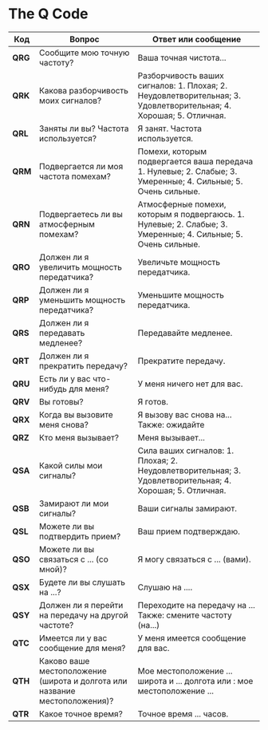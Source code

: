 # The Q Code

| Код     | Вопрос                                                                     | Ответ или сообщение                                                                                               |
| ------- | -------------------------------------------------------------------------- | ----------------------------------------------------------------------------------------------------------------- |
| **QRG** | Сообщите мою точную частоту?                                               | Ваша точная чистота...                                                                                            |
| **QRK** | Какова разборчивость моих сигналов?                                        | Разборчивость ваших сигналов: 1. Плохая; 2. Неудовлетворительная; 3. Удовлетворительная; 4. Хорошая; 5. Отличная. |
| **QRL** | Заняты ли вы? Частота используется?                                        | Я занят. Частота используется.                                                                                    |
| **QRM** | Подвергается ли моя частота помехам?                                       | Помехи, которым подвергается ваша передача 1. Нулевые; 2. Слабые; 3. Умеренные; 4. Сильные; 5. Очень сильные.     |
| **QRN** | Подвергаетесь ли вы атмосферным помехам?                                   | Атмосферные помехи, которым я подвергаюсь. 1. Нулевые; 2. Слабые; 3. Умеренные; 4. Сильные; 5. Очень сильные.     |
| **QRO** | Должен ли я увеличить мощность передатчика?                                | Увеличьте мощность передатчика.                                                                                   |
| **QRP** | Должен ли я уменьшить мощность передатчика?                                | Уменьшите мощность передатчика.                                                                                   |
| **QRS** | Должен ли я передавать медленее?                                           | Передавайте медленее.                                                                                             |
| **QRT** | Должен ли я прекратить передачу?                                           | Прекратите передачу.                                                                                              |
| **QRU** | Есть ли у вас что-нибудь для меня?                                         | У меня ничего нет для вас.                                                                                        |
| **QRV** | Вы готовы?                                                                 | Я готов.                                                                                                          |
| **QRX** | Когда вы вызовите меня снова?                                              | Я вызову вас снова на... Также: ожидайте                                                                          |
| **QRZ** | Кто меня вызывает?                                                         | Меня вызывает...                                                                                                  |
| **QSA** | Какой силы мои сигналы?                                                    | Сила ваших сигналов: 1. Плохая; 2. Неудовлетворительная; 3. Удовлетворительная; 4. Хорошая; 5. Отличная.          |
| **QSB** | Замирают ли мои сигналы?                                                   | Ваши сигналы замирают.                                                                                            |
| **QSL** | Можете ли вы подтвердить прием?                                            | Ваш прием подтверждаю.                                                                                            |
| **QSO** | Можете ли вы связаться с ... (со мной)?                                    | Я могу связаться с ... (вами).                                                                                    |
| **QSX** | Будете ли вы слушать на ...?                                               | Слушаю на ....                                                                                                    |
| **QSY** | Должен ли я перейти на передачу на другой частоте?                         | Переходите на передачу на ... Также: смените частоту (на...)                                                      |
| **QTC** | Имеется ли у вас сообщение для меня?                                       | У меня имеется сообщение для вас.                                                                                 |
| **QTH** | Каково ваше местоположение (широта и долгота или название местоположения)? | Мое местоположение ... широта и ... долгота или : мое местоположение ...                                          |
| **QTR** | Какое точное время?                                                        | Точное время ... часов.                                                                                           |
